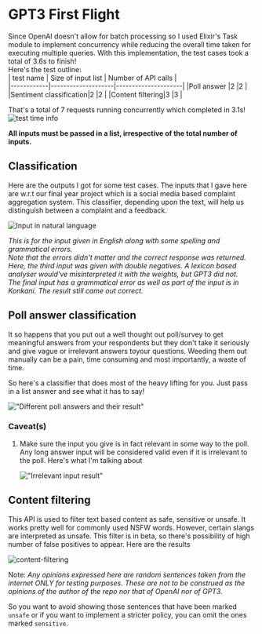 # GPT3 First Flight
Since OpenAI doesn't allow for batch processing so I used Elixir's Task module to
implement concurrency while reducing the overall time taken for executing multiple queries. With this implementation, the test cases took a total of 3.6s to finish!  
Here's the test outline:  
| test name  | Size of input list | Number of API calls |  
|------------|--------------------|---------------------|
|Poll answer |2                   |2                    |
|Sentiment classification|2       |2                    |
|Content filtering|3              |3                    |

That's a total of 7 requests running concurrently which completed 
in  3.1s! 
![test time info](../output_imgs/tests.png "test time info")

**All inputs must be passed in a list, irrespective of the total number of inputs.**
## Classification
Here are the outputs I got for some test cases.
The inputs that I gave here are w.r.t our final year project which is a
social media based complaint aggregation system. This classifier, depending upon the text, will help us distinguish between a complaint and a feedback.

![Input in natural language](../output_imgs/classification.png "Input in natural language")

*This is for the input given in English along with some spelling and grammatical errors.  
Note that the errors didn't matter and the correct response was returned. Here, the third input was given with double negatives. A lexicon based analyser would've misinterpreted it with the weights, but GPT3 did not.  
The final input has a grammatical error as well as part of the input is in Konkani. The result still came out correct.*

## Poll answer classification
It so happens that you put out a well thought out poll/survey to get meaningful answers from your respondents but they don't take it seriously
and give vague or irrelevant answers toyour questions. Weeding them out manually can be a pain, time consuming and most importantly, a waste of time.

So here's a classifier that does most of the heavy lifting for you. Just pass in a list answer and see what it has to say!

!["Different poll answers and their result"](../output_imgs/classification-poll.png "Different poll answers and their result")

### Caveat(s)
1. Make sure the input you give is in fact relevant in some way to the poll. Any long answer input will be considered valid even if it is
irrelevant to the poll. Here's what I'm talking about


    !["Irrelevant input result"](../output_imgs/poll-irrelevant.png "Irrelevant input result")


## Content filtering
This API is used to filter text based content as safe, sensitive or unsafe. It works pretty well for commonly used NSFW words.
However, certain slangs are interpreted as unsafe. This filter is in beta, so there's possibility of high number of false positives
to appear. Here are the results


![content-filtering](../output_imgs/content-filter.png "content filtering at work")

Note: *Any opinions expressed here are random sentences taken from the internet ONLY for testing purposes. These are not to be construed as the opinions of the author of the repo nor that of OpenAI nor of GPT3.*

So you want to avoid showing those sentences that have been marked `unsafe` or if you want to implement a stricter policy, you can omit the ones marked `sensitive`.